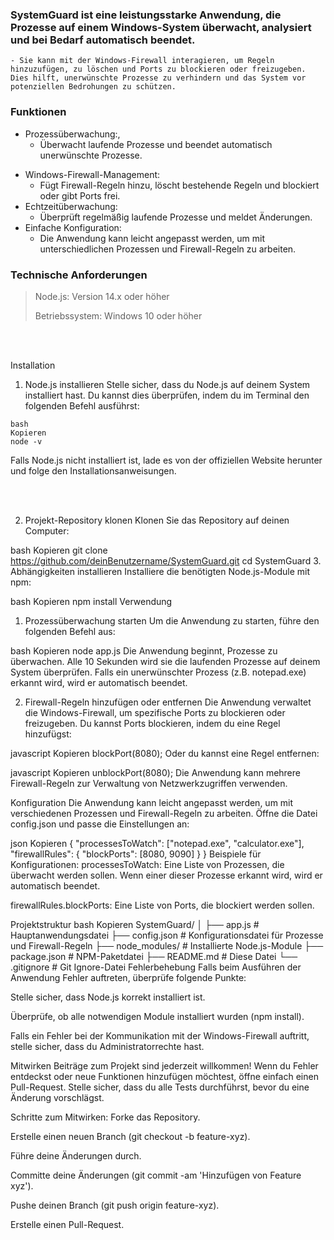 ### SystemGuard ist eine leistungsstarke Anwendung, die Prozesse auf einem Windows-System überwacht, analysiert und bei Bedarf automatisch beendet.
    - Sie kann mit der Windows-Firewall interagieren, um Regeln hinzuzufügen, zu löschen und Ports zu blockieren oder freizugeben. Dies hilft, unerwünschte Prozesse zu verhindern und das System vor potenziellen Bedrohungen zu schützen.


### Funktionen
- Prozessüberwachung:,
  - Überwacht laufende Prozesse und beendet automatisch unerwünschte Prozesse. <p>
- Windows-Firewall-Management:
  - Fügt Firewall-Regeln hinzu, löscht bestehende Regeln und blockiert oder gibt Ports frei.
- Echtzeitüberwachung:
  - Überprüft regelmäßig laufende Prozesse und meldet Änderungen.
- Einfache Konfiguration:
  - Die Anwendung kann leicht angepasst werden, um mit unterschiedlichen Prozessen und Firewall-Regeln zu arbeiten.


### Technische Anforderungen
> Node.js: Version 14.x oder höher <p>
> Betriebssystem: Windows 10 oder höher

<br><br>

Installation
1. Node.js installieren
Stelle sicher, dass du Node.js auf deinem System installiert hast. Du kannst dies überprüfen, indem du im Terminal den folgenden Befehl ausführst:

```yarn
bash
Kopieren
node -v
```
Falls Node.js nicht installiert ist, lade es von der offiziellen Website herunter und folge den Installationsanweisungen.

<br><br>

2. Projekt-Repository klonen
Klonen Sie das Repository auf deinen Computer:

bash
Kopieren
git clone https://github.com/deinBenutzername/SystemGuard.git
cd SystemGuard
3. Abhängigkeiten installieren
Installiere die benötigten Node.js-Module mit npm:

bash
Kopieren
npm install
Verwendung
1. Prozessüberwachung starten
Um die Anwendung zu starten, führe den folgenden Befehl aus:

bash
Kopieren
node app.js
Die Anwendung beginnt, Prozesse zu überwachen. Alle 10 Sekunden wird sie die laufenden Prozesse auf deinem System überprüfen. Falls ein unerwünschter Prozess (z.B. notepad.exe) erkannt wird, wird er automatisch beendet.

2. Firewall-Regeln hinzufügen oder entfernen
Die Anwendung verwaltet die Windows-Firewall, um spezifische Ports zu blockieren oder freizugeben. Du kannst Ports blockieren, indem du eine Regel hinzufügst:

javascript
Kopieren
blockPort(8080);
Oder du kannst eine Regel entfernen:

javascript
Kopieren
unblockPort(8080);
Die Anwendung kann mehrere Firewall-Regeln zur Verwaltung von Netzwerkzugriffen verwenden.

Konfiguration
Die Anwendung kann leicht angepasst werden, um mit verschiedenen Prozessen und Firewall-Regeln zu arbeiten. Öffne die Datei config.json und passe die Einstellungen an:

json
Kopieren
{
  "processesToWatch": ["notepad.exe", "calculator.exe"],
  "firewallRules": {
    "blockPorts": [8080, 9090]
  }
}
Beispiele für Konfigurationen:
processesToWatch: Eine Liste von Prozessen, die überwacht werden sollen. Wenn einer dieser Prozesse erkannt wird, wird er automatisch beendet.

firewallRules.blockPorts: Eine Liste von Ports, die blockiert werden sollen.

Projektstruktur
bash
Kopieren
SystemGuard/
│
├── app.js                 # Hauptanwendungsdatei
├── config.json            # Konfigurationsdatei für Prozesse und Firewall-Regeln
├── node_modules/          # Installierte Node.js-Module
├── package.json           # NPM-Paketdatei
├── README.md              # Diese Datei
└── .gitignore             # Git Ignore-Datei
Fehlerbehebung
Falls beim Ausführen der Anwendung Fehler auftreten, überprüfe folgende Punkte:

Stelle sicher, dass Node.js korrekt installiert ist.

Überprüfe, ob alle notwendigen Module installiert wurden (npm install).

Falls ein Fehler bei der Kommunikation mit der Windows-Firewall auftritt, stelle sicher, dass du Administratorrechte hast.

Mitwirken
Beiträge zum Projekt sind jederzeit willkommen! Wenn du Fehler entdeckst oder neue Funktionen hinzufügen möchtest, öffne einfach einen Pull-Request. Stelle sicher, dass du alle Tests durchführst, bevor du eine Änderung vorschlägst.

Schritte zum Mitwirken:
Forke das Repository.

Erstelle einen neuen Branch (git checkout -b feature-xyz).

Führe deine Änderungen durch.

Committe deine Änderungen (git commit -am 'Hinzufügen von Feature xyz').

Pushe deinen Branch (git push origin feature-xyz).

Erstelle einen Pull-Request.
